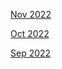 [Nov 2022](https://r3dbabyvamp.github.io/Paula-s-Website/Years/2022/Fall/Nov)

[Oct 2022](https://r3dbabyvamp.github.io/Paula-s-Website/Years/2022/Fall/Oct)

[Sep 2022](https://r3dbabyvamp.github.io/Paula-s-Website/Years/2022/Fall/Sep)
